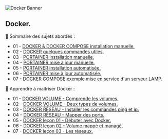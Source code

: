 ![Docker Banner](https://thingsolver.com/wp-content/uploads/docker-cover.png)

## Docker.

👋 Sommaire des sujets abordés :

- 01 - [DOCKER & DOCKER COMPOSE installation manuelle.](DOCKER-et-DOCKER-COMPOSE-Installation-manuelle.md)
- 02 - [DOCKER quelques commandes utiles.](DOCKER-Quelques-commandes-utiles.md)
- 03 - [PORTAINER installation manuelle.](PORTAINER-Installation-manuelle.md)
- 04 - [PORTAINER mise à jour manuelle.](PORTAINER-Mise-à-jour-manuelle.md)
- 05 - [PORTAINER installation automatisée.](PORTAINER-Installation-automatisée.md)
- 06 - [PORTAINER mise à jour automatisée.](PORTAINER-Mise-à-jour-automatisée.md)
- 07 - [DOCKER COMPOSE exemple mise en service d'un serveur LAMP.](DOCKER-COMPOSE-exemple-server-LAMP.md)

👋 Apprendre à maitriser Docker :

- 01 - [DOCKER VOLUME - Comprende les volumes.](DOCKER-Comprende-les-volumes.md)
- 02 - [DOCKER VOLUME - Deux types de volumes.](DOCKER-Deux-types-de-volumes.md)
- 03 - [DOCKER RÉSEAU - Installer les commandes ping et ip.](DOCKER-Réseau-Installer-les-commandes-ping-et-ip.md)
- 04 - [DOCKER RÉSEAU - Mapper des ports.](DOCKER-Réseau-Mapper-des-ports.md)
- 05 - [DOCKER leçon 01 - Débuter avec Docker.](DOCKER-leçon-01.md)
- 06 - [DOCKER leçon 02 - Volume mappé et managé.](DOCKER-leçon-02.md)
- 07 - [DOCKER leçon 03 - Les réseaux.](DOCKER-leçon-03.md)
